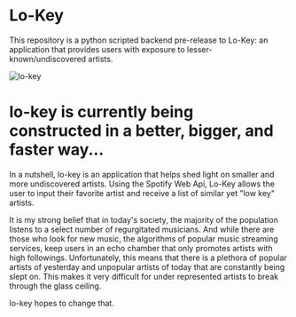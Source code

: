 # Lo-Key
This repository is a python scripted backend pre-release to Lo-Key: an application that provides users with exposure to lesser-known/undiscovered artists.

![lo-key](http://keyankazemian.com/img/portfolio/project/lokey.png)


# lo-key is currently being constructed in a better, bigger, and faster way...

In a nutshell, lo-key is an application that helps shed light on smaller and more undiscovered artists. Using the Spotify Web Api, Lo-Key allows the user to input their favorite artist and receive a list of similar yet "low key" artists.

It is my strong belief that in today's society, the majority of the population listens to a select number of regurgitated musicians. And while there are those who look for new music, the algorithms of popular music streaming services, keep users in an echo chamber that only promotes artists with high followings. Unfortunately, this means that there is a plethora of popular artists of yesterday and unpopular artists of today that are constantly being slept on. This makes it very difficult for under represented artists to break through the glass ceiling. 

lo-key hopes to change that.
